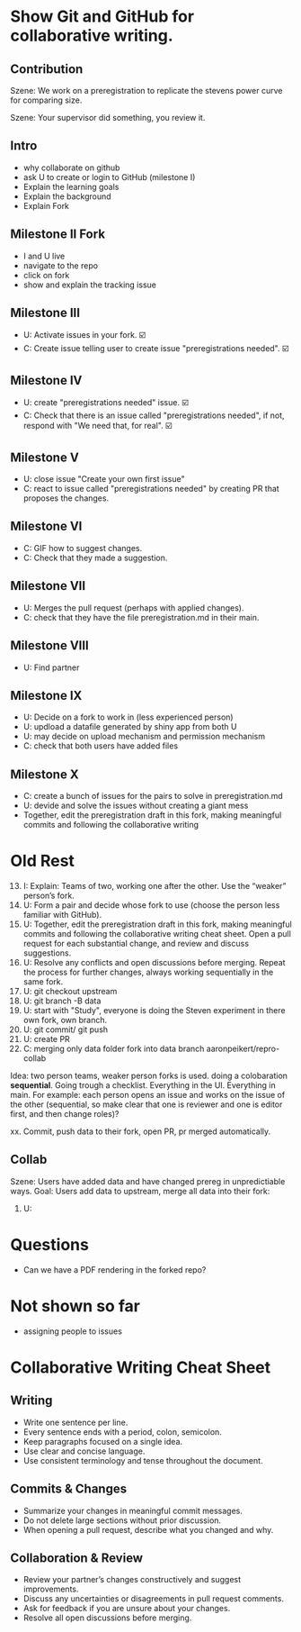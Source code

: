 # Show Git and GitHub for collaborative writing.

## Contribution

Szene: We work on a preregistration to replicate the stevens power curve for comparing size.

Szene: Your supervisor did something, you review it.

## Intro

* why collaborate on github
* ask U to create or login to GitHub (milestone I)
* Explain the learning goals
* Explain the background
* Explain Fork

## Milestone II Fork

* I and U live
* navigate to the repo
* click on fork
* show and explain the tracking issue

## Milestone III

* U: Activate issues in your fork. ☑️
* C: Create issue telling user to create issue "preregistrations needed". ☑️

## Milestone IV

* U: create "preregistrations needed" issue. ☑️
* C: Check that there is an issue called "preregistrations needed", if not, respond with "We need that, for real". ☑️

## Milestone V

* U: close issue "Create your own first issue"
* C: react to issue called "preregistrations needed" by creating PR that proposes the changes.

## Milestone VI

* C: GIF how to suggest changes.
* C: Check that they made a suggestion.

## Milestone VII

* U: Merges the pull request (perhaps with applied changes).
* C: check that they have the file preregistration.md in their main.

## Milestone VIII

* U: Find partner

## Milestone IX

* U: Decide on a fork to work in (less experienced person)
* U: updload a datafile generated by shiny app from both U
* U: may decide on upload mechanism and permission mechanism
* C: check that both users have added files

## Milestone X

* C: create a bunch of issues for the pairs to solve in preregistration.md
* U: devide and solve the issues without creating a giant mess
* Together, edit the preregistration draft in this fork, making meaningful commits and following the collaborative writing 

# Old Rest

13. I: Explain: Teams of two, working one after the other. Use the “weaker” person’s fork.
14. U: Form a pair and decide whose fork to use (choose the person less familiar with GitHub).
15. U: Together, edit the preregistration draft in this fork, making meaningful commits and following the collaborative writing cheat sheet. Open a pull request for each substantial change, and review and discuss suggestions.
16. U: Resolve any conflicts and open discussions before merging. Repeat the process for further changes, always working sequentially in the same fork.
17. U: git checkout upstream
18. U: git branch -B data
19. U: start with "Study", everyone is doing the Steven experiment in there own fork, own branch.
20. U: git commit/ git push
21. U: create PR
22. C: merging only data folder fork into data branch aaronpeikert/repro-collab

Idea: two person teams, weaker person forks is used. doing a colobaration **sequential**. Going trough a checklist. Everything in the UI. Everything in main.
For example: each person opens an issue and works on the issue of the other (sequential, so make clear that one is reviewer and one is editor first, and then change roles)?

xx. Commit, push data to their fork, open PR, pr merged automatically.


## Collab

Szene: Users have added data and have changed prereg in unpredictiable ways.
Goal: Users add data to upstream, merge all data into their fork:

1. U: 

# Questions
- Can we have a PDF rendering in the forked repo?

# Not shown so far

- assigning people to issues


# Collaborative Writing Cheat Sheet

## Writing

- Write one sentence per line.
- Every sentence ends with a period, colon, semicolon.
- Keep paragraphs focused on a single idea.
- Use clear and concise language.
- Use consistent terminology and tense throughout the document.

## Commits & Changes

- Summarize your changes in meaningful commit messages.
- Do not delete large sections without prior discussion.
- When opening a pull request, describe what you changed and why.

## Collaboration & Review

- Review your partner’s changes constructively and suggest improvements.
- Discuss any uncertainties or disagreements in pull request comments.
- Ask for feedback if you are unsure about your changes.
- Resolve all open discussions before merging.

